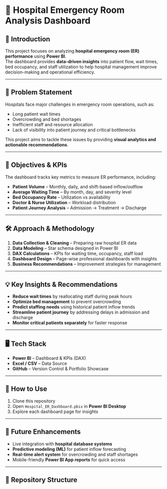 # 🏥 Hospital Emergency Room Analysis Dashboard  

## 📌 Introduction  
This project focuses on analyzing **hospital emergency room (ER) performance** using **Power BI**.  
The dashboard provides **data-driven insights** into patient flow, wait times, bed occupancy, and staff utilization to help hospital management improve decision-making and operational efficiency.  

---

## 🚨 Problem Statement  
Hospitals face major challenges in emergency room operations, such as:  
- Long patient wait times  
- Overcrowding and bed shortages  
- Inefficient staff and resource allocation  
- Lack of visibility into patient journey and critical bottlenecks  

This project aims to tackle these issues by providing **visual analytics and actionable recommendations**.  

---

## 🎯 Objectives & KPIs  
The dashboard tracks key metrics to measure ER performance, including:  
- **Patient Volume** – Monthly, daily, and shift-based inflow/outflow  
- **Average Waiting Time** – By month, day, and severity level  
- **Bed Occupancy Rate** – Utilization vs availability  
- **Doctor & Nurse Utilization** – Workload distribution  
- **Patient Journey Analysis** – Admission → Treatment → Discharge  

---

## 🛠️ Approach & Methodology  
1. **Data Collection & Cleaning** – Preparing raw hospital ER data  
2. **Data Modeling** – Star schema designed in Power BI  
3. **DAX Calculations** – KPIs for waiting time, occupancy, staff load  
4. **Dashboard Design** – Page-wise professional dashboards with insights  
5. **Business Recommendations** – Improvement strategies for management  

---


## 💡 Key Insights & Recommendations  
- **Reduce wait times** by reallocating staff during peak hours  
- **Optimize bed management** to prevent overcrowding  
- **Predict staffing needs** using historical patient inflow trends  
- **Streamline patient journey** by addressing delays in admission and discharge  
- **Monitor critical patients separately** for faster response  

---

## 🖥️ Tech Stack  
- **Power BI** – Dashboard & KPIs (DAX)  
- **Excel / CSV** – Data Source  
- **GitHub** – Version Control & Portfolio Showcase  

---

## 🚀 How to Use  
1. Clone this repository  
2. Open `Hospital_ER_Dashboard.pbix` in **Power BI Desktop**  
3. Explore each dashboard page for insights  

---

## 🔮 Future Enhancements  
- Live integration with **hospital database systems**  
- **Predictive modeling (ML)** for patient inflow forecasting  
- **Real-time alert system** for overcrowding and staff shortages  
- Mobile-friendly **Power BI App reports** for quick access  

---

## 📂 Repository Structure  

